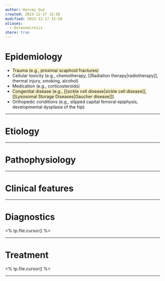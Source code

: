 ```yaml
---
author: Harvey Guo
created: 2023-12-17 15:58
modified: 2023-12-17 15:58
aliases:
  - Osteonecrosis
share: true
---
```

# Epidemiology
- <span style="background:rgba(240, 200, 0, 0.2)">Trauma (e.g., proximal scaphoid fractures)</span>
- Cellular toxicity (e.g., chemotherapy, [[Radiation therapy|radiotherapy]], thermal injury, smoking, alcohol)
- Medication (e.g., corticosteroids)
- <span style="background:rgba(240, 200, 0, 0.2)">Congenital disease (e.g., [[sickle cell disease|sickle cell disease]], [[Lysosomal Storage Diseases|Gaucher disease]])</span>
- Orthopedic conditions (e.g., slipped capital femoral epiphysis, developmental dysplasia of the hip)

---
# Etiology


---
# Pathophysiology


---
# Clinical features


---
# Diagnostics
<% tp.file.cursor() %>

---
# Treatment
<% tp.file.cursor() %>

---
